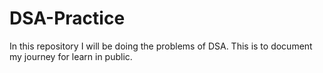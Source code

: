 # DSA-Practice
In  this repository I will be doing the problems of DSA. This is to document my journey for learn in  public.
